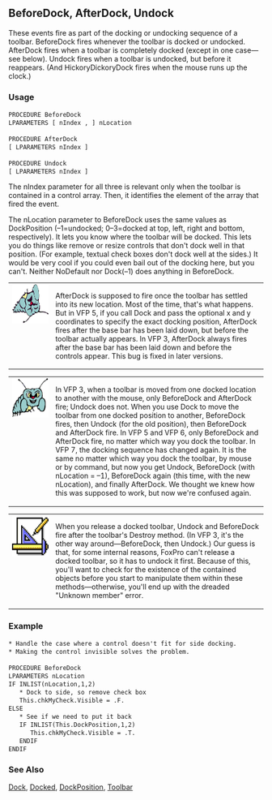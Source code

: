 ## BeforeDock, AfterDock, Undock

These events fire as part of the docking or undocking sequence of a toolbar. BeforeDock fires whenever the toolbar is docked or undocked. AfterDock fires when a toolbar is completely docked (except in one case&mdash;see below). Undock fires when a toolbar is undocked, but before it reappears. (And HickoryDickoryDock fires when the mouse runs up the clock.)

### Usage

```foxpro
PROCEDURE BeforeDock
LPARAMETERS [ nIndex , ] nLocation

PROCEDURE AfterDock
[ LPARAMETERS nIndex ]

PROCEDURE Undock
[ LPARAMETERS nIndex ]
```

The nIndex parameter for all three is relevant only when the toolbar is contained in a control array. Then, it identifies the element of the array that fired the event.

The nLocation parameter to BeforeDock uses the same values as DockPosition (&ndash;1=undocked; 0&ndash;3=docked at top, left, right and bottom, respectively). It lets you know where the toolbar will be docked. This lets you do things like remove or resize controls that don't dock well in that position. (For example, textual check boxes don't dock well at the sides.) It would be very cool if you could even bail out of the docking here, but you can't. Neither NoDefault nor Dock(&ndash;1) does anything in BeforeDock.

<table width=100% border=0 cellspacing=0 cellpadding=0>
<tr>
  <td width=17% valign=top>
<img width=95 height=77 src="fixbug1.gif"></p>
  </td>
  <td width=83%>
  <p>AfterDock is supposed to fire once the toolbar has settled into its new location. Most of the time, that's what happens. But in VFP 5, if you call Dock and pass the optional x and y coordinates to specify the exact docking position, AfterDock fires after the base bar has been laid down, but before the toolbar actually appears. In VFP 3, AfterDock always fires after the base bar has been laid down and before the controls appear. This bug is fixed in later versions.</p>
  </td>
 </tr>
</table>

<table border=0 cellspacing=0 cellpadding=0 width=100%>
<tr>
  <td width=17% valign=top>
<img width=95 height=78 src="bug.gif"></p>
  </td>
  <td width=83%>
  <p>In VFP 3, when a toolbar is moved from one docked location to another with the mouse, only BeforeDock and AfterDock fire; Undock does not. When you use Dock to move the toolbar from one docked position to another, BeforeDock fires, then Undock (for the old position), then BeforeDock and AfterDock fire. In VFP 5 and VFP 6, only BeforeDock and AfterDock fire, no matter which way you dock the toolbar. In VFP 7, the docking sequence has changed again. It is the same no matter which way you dock the toolbar, by mouse or by command, but now you get Undock, BeforeDock (with nLocation = &ndash;1), BeforeDock again (this time, with the new nLocation), and finally AfterDock. We thought we knew how this was supposed to work, but now we're confused again.</p>
  </td>
 </tr>
</table>

<table border=0 cellspacing=0 cellpadding=0 width=100%>
<tr>
  <td width=17% valign=top>
<img width=83 height=82 src="Design.gif"></p>
  </td>
  <td width=83%>
  <p>When you release a docked toolbar, Undock and BeforeDock fire after the toolbar's Destroy method. (In VFP 3, it's the other way around&mdash;BeforeDock, then Undock.) Our guess is that, for some internal reasons, FoxPro can't release a docked toolbar, so it has to undock it first. Because of this, you'll want to check for the existence of the contained objects before you start to manipulate them within these methods&mdash;otherwise, you'll end up with the dreaded &quot;Unknown member&quot; error.</p>
  </td>
 </tr>
</table>

### Example

```foxpro
* Handle the case where a control doesn't fit for side docking.
* Making the control invisible solves the problem.

PROCEDURE BeforeDock
LPARAMETERS nLocation
IF INLIST(nLocation,1,2)
   * Dock to side, so remove check box
   This.chkMyCheck.Visible = .F.
ELSE
   * See if we need to put it back
   IF INLIST(This.DockPosition,1,2)
      This.chkMyCheck.Visible = .T.
   ENDIF
ENDIF
```
### See Also

[Dock](s4g410.md), [Docked](s4g495.md), [DockPosition](s4g495.md), [Toolbar](s4g535.md)
